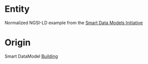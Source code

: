 # Entity

Normalized NGSI-LD example from the [Smart Data Models Initiative](https://smartdatamodels.org/)

# Origin

Smart DataModel [Building](https://smart-data-models.github.io/dataModel.Building/Building/examples/example-normalized.jsonld)
